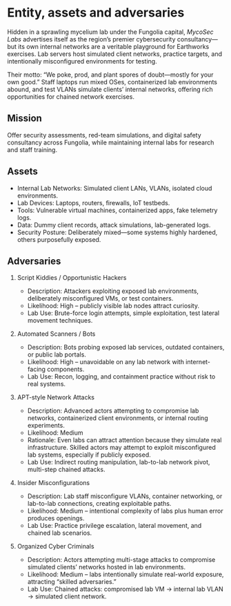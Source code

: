 # Entity, assets and adversaries

Hidden in a sprawling mycelium lab under the Fungolia capital, *MycoSec Labs* advertises itself as the region’s premier cybersecurity consultancy—but its own internal networks are a veritable playground for Earthworks exercises. Lab servers host simulated client networks, practice targets, and intentionally misconfigured environments for testing.

Their motto: “We poke, prod, and plant spores of doubt—mostly for your own good.” Staff laptops run mixed OSes, containerized lab environments abound, and test VLANs simulate clients’ internal networks, offering rich opportunities for chained network exercises.

## Mission

Offer security assessments, red-team simulations, and digital safety consultancy across Fungolia, while maintaining internal labs for research and staff training.

## Assets

* Internal Lab Networks: Simulated client LANs, VLANs, isolated cloud environments.
* Lab Devices: Laptops, routers, firewalls, IoT testbeds.
* Tools: Vulnerable virtual machines, containerized apps, fake telemetry logs.
* Data: Dummy client records, attack simulations, lab-generated logs.
* Security Posture: Deliberately mixed—some systems highly hardened, others purposefully exposed.

## Adversaries

1. Script Kiddies / Opportunistic Hackers

   * Description: Attackers exploiting exposed lab environments, deliberately misconfigured VMs, or test containers.
   * Likelihood: High – publicly visible lab nodes attract curiosity.
   * Lab Use: Brute-force login attempts, simple exploitation, test lateral movement techniques.

2. Automated Scanners / Bots

   * Description: Bots probing exposed lab services, outdated containers, or public lab portals.
   * Likelihood: High – unavoidable on any lab network with internet-facing components.
   * Lab Use: Recon, logging, and containment practice without risk to real systems.

3. APT-style Network Attacks

   * Description: Advanced actors attempting to compromise lab networks, containerized client environments, or internal routing experiments.
   * Likelihood: Medium
   * Rationale: Even labs can attract attention because they simulate real infrastructure. Skilled actors may attempt to exploit misconfigured lab systems, especially if publicly exposed.
   * Lab Use: Indirect routing manipulation, lab-to-lab network pivot, multi-step chained attacks.

4. Insider Misconfigurations

   * Description: Lab staff misconfigure VLANs, container networking, or lab-to-lab connections, creating exploitable paths.
   * Likelihood: Medium – intentional complexity of labs plus human error produces openings.
   * Lab Use: Practice privilege escalation, lateral movement, and chained lab scenarios.

5. Organized Cyber Criminals

   * Description: Actors attempting multi-stage attacks to compromise simulated clients’ networks hosted in lab environments.
   * Likelihood: Medium – labs intentionally simulate real-world exposure, attracting “skilled adversaries.”
   * Lab Use: Chained attacks: compromised lab VM → internal lab VLAN → simulated client network.

